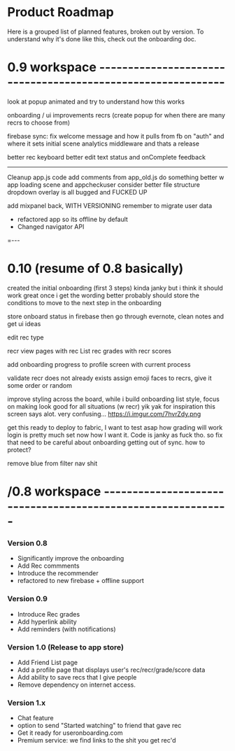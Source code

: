 # Product Roadmap
Here is a grouped list of planned features, broken out by version. To understand why it's done like this, check out the onboarding doc.

# 0.9 workspace ------------------------------------------------------------

look at popup animated and try to understand how this works

onboarding
/ ui improvements
recrs (create popup for when there are many recrs to choose from)

firebase sync: fix welcome message and how it pulls from fb on "auth" and where it sets initial scene
analytics middleware
and thats a release

better rec keyboard
better edit text status and onComplete feedback

---
Cleanup
app.js code add comments from app_old.js
do something better w app loading scene and appcheckuser
consider better file structure
dropdown overlay is all bugged and FUCKED UP

add mixpanel back, WITH VERSIONING
remember to migrate user data




 - refactored app so its offline by default
 - Changed navigator API

=---

# 0.10 (resume of 0.8 basically)

created the initial onboarding (first 3 steps)
kinda janky but i think it should work great once i get the wording better
probably should store the conditions to move to the next step in the onboarding

store onboard status in firebase
then go through evernote, clean notes and get ui ideas

edit rec type

recr view pages with rec List
rec grades with recr scores


add onboarding progress to profile screen with current process

validate recr does not already exists
assign emoji faces to recrs, give it some order or random

improve styling across the board, while i build onboarding
list style, focus on making look good for all situations (w recr)
  yik yak for inspiration
this screen says alot. very confusing... https://i.imgur.com/7hvrZdy.png

get this ready to deploy to fabric, I want to test asap how grading will work
login is pretty much set now how I want it. Code is janky as fuck tho. so fix that
need to be careful about onboarding getting out of sync. how to protect?

remove blue from filter nav shit

# /0.8 workspace ------------------------------------------------------------

### Version 0.8
 - Significantly improve the onboarding
 - Add Rec commments
 - Introduce the recommender
 - refactored to new firebase + offline support

### Version 0.9
 - Introduce Rec grades
 - Add hyperlink ability
 - Add reminders (with notifications)

### Version 1.0 (Release to app store)
 - Add Friend List page
 - Add a profile page that displays user's rec/recr/grade/score data
 - Add ability to save recs that I give people
 - Remove dependency on internet access.

### Version 1.x
 - Chat feature
 - option to send "Started watching" to friend that gave rec
 - Get it ready for useronboarding.com
 - Premium service: we find links to the shit you get rec'd
